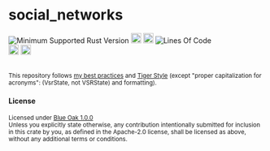 # social_networks
![Minimum Supported Rust Version](https://img.shields.io/badge/nightly-1.92+-ab6000.svg)
[<img alt="crates.io" src="https://img.shields.io/crates/v/social_networks.svg?color=fc8d62&logo=rust" height="20" style=flat-square>](https://crates.io/crates/social_networks)
[<img alt="docs.rs" src="https://img.shields.io/badge/docs.rs-66c2a5?style=for-the-badge&labelColor=555555&logo=docs.rs&style=flat-square" height="20">](https://docs.rs/social_networks)
![Lines Of Code](https://img.shields.io/badge/LoC-743-lightblue)
<br>
[<img alt="ci errors" src="https://img.shields.io/github/actions/workflow/status/valeratrades/social_networks/errors.yml?branch=master&style=for-the-badge&style=flat-square&label=errors&labelColor=420d09" height="20">](https://github.com/valeratrades/social_networks/actions?query=branch%3Amaster) <!--NB: Won't find it if repo is private-->
[<img alt="ci warnings" src="https://img.shields.io/github/actions/workflow/status/valeratrades/social_networks/warnings.yml?branch=master&style=for-the-badge&style=flat-square&label=warnings&labelColor=d16002" height="20">](https://github.com/valeratrades/social_networks/actions?query=branch%3Amaster) <!--NB: Won't find it if repo is private-->




<br>

<sup>
	This repository follows <a href="https://github.com/valeratrades/.github/tree/master/best_practices">my best practices</a> and <a href="https://github.com/tigerbeetle/tigerbeetle/blob/main/docs/TIGER_STYLE.md">Tiger Style</a> (except "proper capitalization for acronyms": (VsrState, not VSRState) and formatting).
</sup>

#### License

<sup>
	Licensed under <a href="LICENSE">Blue Oak 1.0.0</a>
</sup>

<br>

<sub>
	Unless you explicitly state otherwise, any contribution intentionally submitted
for inclusion in this crate by you, as defined in the Apache-2.0 license, shall
be licensed as above, without any additional terms or conditions.
</sub>
